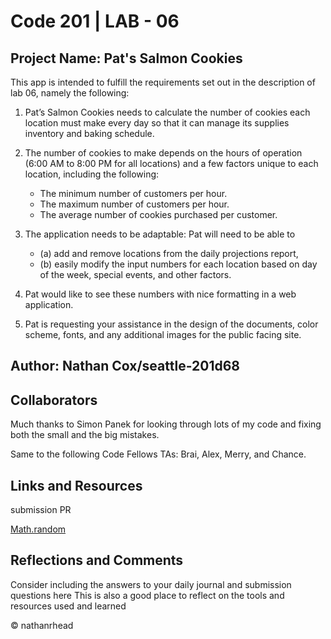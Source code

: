 # Code 201 | LAB - 06

## Project Name: Pat's Salmon Cookies

This app is intended to fulfill the requirements set out in the description of lab 06, namely the following:

1. Pat’s Salmon Cookies needs to calculate the number of cookies each location must make every day so that it can manage its supplies inventory and baking schedule.

2. The number of cookies to make depends on the hours of operation (6:00 AM to 8:00 PM for all locations) and a few factors unique to each location, including the following:

    * The minimum number of customers per hour.
    * The maximum number of customers per hour.
    * The average number of cookies purchased per customer.

3. The application needs to be adaptable: Pat will need to be able to

    * (a) add and remove locations from the daily projections report, 
    * (b) easily modify the input numbers for each location based on day of the week, special events, and other factors. 

4. Pat would like to see these numbers with nice formatting in a web application.

5. Pat is requesting your assistance in the design of the documents, color scheme, fonts, and any additional images for the public facing site.

## Author: Nathan Cox/seattle-201d68

## Collaborators

Much thanks to Simon Panek for looking through lots of my code and fixing both the small and the big mistakes.

Same to the following Code Fellows TAs: Brai, Alex, Merry, and Chance.

## Links and Resources

submission PR

[Math.random]("https://developer.mozilla.org/en-US/docs/Web/JavaScript/Reference/Global_Objects/Math/random")

## Reflections and Comments

Consider including the answers to your daily journal and submission questions here
This is also a good place to reflect on the tools and resources used and learned

© nathanrhead

